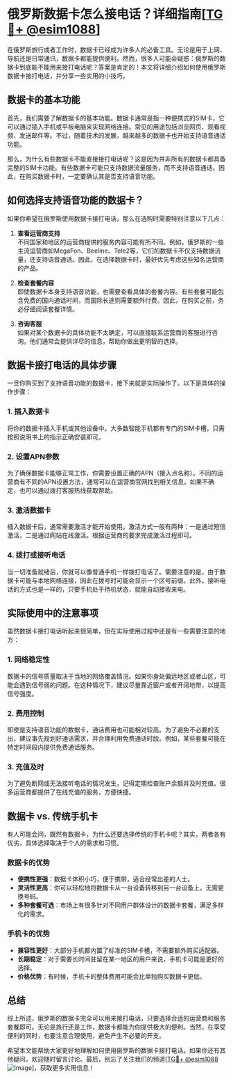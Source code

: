# 俄罗斯数据卡怎么接电话？详细指南[[TG💪+ @esim1088](https://t.me/s/esim1088)]

在俄罗斯旅行或者工作时，数据卡已经成为许多人的必备工具。无论是用于上网、导航还是日常通讯，数据卡都能提供便利。然而，很多人可能会疑惑：俄罗斯的数据卡到底能不能用来接打电话呢？答案是肯定的！本文将详细介绍如何使用俄罗斯数据卡接打电话，并分享一些实用的小技巧。

## 数据卡的基本功能

首先，我们需要了解数据卡的基本功能。数据卡通常是指一种便携式的SIM卡，它可以通过插入手机或平板电脑来实现网络连接。常见的用途包括浏览网页、观看视频、发送邮件等。不过，随着技术的发展，越来越多的数据卡也开始支持语音通话功能。

那么，为什么有些数据卡不能直接接打电话呢？这是因为并非所有的数据卡都具备完整的SIM卡功能。有些数据卡可能只支持数据流量服务，而不支持语音通话。因此，在购买数据卡时，一定要确认其是否支持语音功能。

## 如何选择支持语音功能的数据卡？

如果你希望在俄罗斯使用数据卡接打电话，那么在选购时需要特别注意以下几点：

1. **查看运营商支持**  
   不同国家和地区的运营商提供的服务内容可能有所不同。例如，俄罗斯的一些主流运营商如MegaFon、Beeline、Tele2等，它们的数据卡不仅支持数据流量，还支持语音通话。因此，在选择数据卡时，最好优先考虑这些知名运营商的产品。

2. **检查套餐内容**  
   即使数据卡本身支持语音功能，也需要查看具体的套餐内容。有些套餐可能包含免费的国内通话时间，而国际长途则需要额外付费。因此，在购买之前，务必仔细阅读套餐详情。

3. **咨询客服**  
   如果对某个数据卡的具体功能不太确定，可以直接联系运营商的客服进行咨询。他们通常会提供详尽的信息，帮助你做出更明智的选择。

## 数据卡接打电话的具体步骤

一旦你购买到了支持语音功能的数据卡，接下来就是实际操作了。以下是具体的操作步骤：

### 1. 插入数据卡
将你的数据卡插入手机或其他设备中。大多数智能手机都有专门的SIM卡槽，只需按照说明书上的指示正确安装即可。

### 2. 设置APN参数
为了确保数据卡能够正常工作，你需要设置正确的APN（接入点名称）。不同的运营商有不同的APN设置方法，通常可以在运营商官网找到相关信息。如果不确定，也可以通过拨打客服热线获取帮助。

### 3. 激活数据卡
插入数据卡后，通常需要激活才能开始使用。激活方式一般有两种：一是通过短信激活，二是通过网站在线激活。根据运营商的要求完成激活过程即可。

### 4. 拨打或接听电话
当一切准备就绪后，你就可以像普通手机一样拨打电话了。需要注意的是，由于数据卡可能与本地网络连接，因此在拨号时可能会显示一个区号前缀。此外，接听电话的方式也是一样的，只要手机处于待机状态，就能自动接收来电。

## 实际使用中的注意事项

虽然数据卡接打电话听起来很简单，但在实际使用过程中还是有一些需要注意的地方：

### 1. 网络稳定性
数据卡的信号质量取决于当地的网络覆盖情况。如果你身处偏远地区或者山区，可能会遇到信号弱的问题。在这种情况下，建议尽量靠近窗户或者开阔地带，以提高信号强度。

### 2. 费用控制
即使是支持语音功能的数据卡，通话费用也可能相对较高。为了避免不必要的支出，建议事先规划好通话需求，并合理利用免费通话时段。例如，某些套餐可能在特定时间段内提供免费通话服务。

### 3. 充值及时
为了避免断网或无法接听电话的情况发生，记得定期检查账户余额并及时充值。很多运营商都提供了在线充值的服务，方便快捷。

## 数据卡 vs. 传统手机卡

有人可能会问，既然有数据卡，为什么还要选择传统的手机卡呢？其实，两者各有优劣，具体选择取决于个人的需求和习惯。

### 数据卡的优势
- **便携性更强**：数据卡体积小巧，便于携带，适合经常出差的人士。
- **灵活性更高**：你可以轻松地将数据卡从一台设备转移到另一台设备上，无需更换号码。
- **多种套餐可选**：市场上有很多针对不同用户群体设计的数据卡套餐，满足多样化的需求。

### 手机卡的优势
- **兼容性更好**：大部分手机都内置了标准的SIM卡槽，不需要额外购买适配器。
- **长期稳定**：对于需要长时间驻留在某一地区的用户来说，手机卡可能是更好的选择。
- **价格优势**：有时候，手机卡的整体费用可能会比单独购买数据卡更低。

## 总结

综上所述，俄罗斯的数据卡完全可以用来接打电话，只要选择合适的运营商和服务套餐即可。无论是旅行还是工作，数据卡都能为你提供极大的便利。当然，在享受便利的同时，也要注意合理使用，避免产生不必要的开支。

希望本文能帮助大家更好地理解如何使用俄罗斯的数据卡接打电话。如果你还有其他疑问，欢迎随时留言讨论。最后，别忘了关注我们的频道[[TG💪+ @esim1088](https://t.me/s/esim1088) ![Image](https://i.postimg.cc/4NQfJmqS/Snipaste-2025-05-13-00-14-12.png)]，获取更多实用信息！
